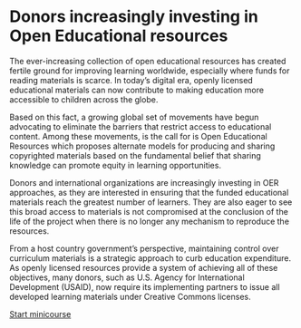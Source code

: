 # Donors increasingly investing in Open Educational resources

The ever-increasing collection of open educational resources has created fertile ground for improving learning worldwide, especially where funds for reading materials is scarce. In today’s digital era, openly licensed educational materials can now contribute to making education more accessible to children across the globe.

Based on this fact, a growing global set of movements have begun advocating to eliminate the barriers that restrict access to educational content.  Among these movements, is the call for is Open Educational Resources which proposes alternate models for producing and sharing copyrighted materials based on the fundamental belief that sharing knowledge can promote equity in learning opportunities.

Donors and international organizations are increasingly investing in OER approaches, as they are interested in ensuring that the funded educational materials reach the greatest number of learners. They are also eager to see this broad access to materials is not compromised at the conclusion of the life of the project when there is no longer any mechanism to reproduce the resources.

From a host country government’s perspective, maintaining control over curriculum materials is a strategic approach to curb education expenditure. As openly licensed resources provide a system of achieving all of these objectives, many donors, such as U.S. Agency for International Development (USAID), now require its implementing partners to issue all developed learning materials under Creative Commons licenses.  

[Start minicourse](https://github.com/christer-io/creativecommons-minicourse/blob/master/part-1.md)
